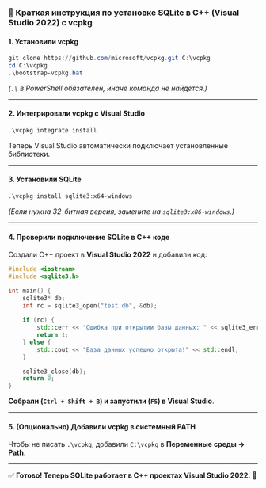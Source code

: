 ﻿### **🚀 Краткая инструкция по установке SQLite в C++ (Visual Studio 2022) с vcpkg**  

#### **1. Установили vcpkg**  
```powershell
git clone https://github.com/microsoft/vcpkg.git C:\vcpkg
cd C:\vcpkg
.\bootstrap-vcpkg.bat
```
*(`.\` в PowerShell обязателен, иначе команда не найдётся.)*

---

#### **2. Интегрировали vcpkg с Visual Studio**  
```powershell
.\vcpkg integrate install
```
Теперь Visual Studio автоматически подключает установленные библиотеки.

---

#### **3. Установили SQLite**  
```powershell
.\vcpkg install sqlite3:x64-windows
```
*(Если нужна 32-битная версия, замените на `sqlite3:x86-windows`.)*

---

#### **4. Проверили подключение SQLite в C++ коде**
Создали C++ проект в **Visual Studio 2022** и добавили код:  
```cpp
#include <iostream>
#include <sqlite3.h>

int main() {
    sqlite3* db;
    int rc = sqlite3_open("test.db", &db);
    
    if (rc) {
        std::cerr << "Ошибка при открытии базы данных: " << sqlite3_errmsg(db) << std::endl;
        return 1;
    } else {
        std::cout << "База данных успешно открыта!" << std::endl;
    }

    sqlite3_close(db);
    return 0;
}
```
**Собрали (`Ctrl + Shift + B`) и запустили (`F5`) в Visual Studio**.  

---

#### **5. (Опционально) Добавили vcpkg в системный PATH**  
Чтобы не писать `.\vcpkg`, добавили `C:\vcpkg` в **Переменные среды → Path**.  

---

✅ **Готово! Теперь SQLite работает в C++ проектах Visual Studio 2022.** 🚀